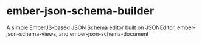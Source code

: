 # ember-json-schema-builder
A simple EmberJS-based JSON Schema editor built on JSONEditor, ember-json-schema-views, and ember-json-schema-document
